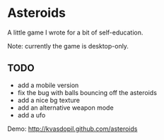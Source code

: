 # Asteroids #

A little game I wrote for a bit of self-education.

Note: currently the game is desktop-only.

## TODO ##
- add a mobile version
- fix the bug with balls bouncing off the asteroids
- add a nice bg texture
- add an alternative weapon mode
- add a ufo

Demo: http://kvasdopil.github.com/asteroids
